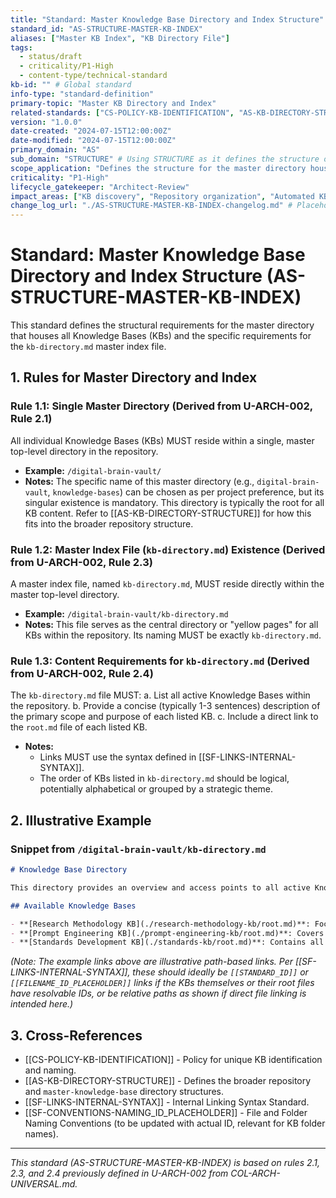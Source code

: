 ```yaml
---
title: "Standard: Master Knowledge Base Directory and Index Structure"
standard_id: "AS-STRUCTURE-MASTER-KB-INDEX"
aliases: ["Master KB Index", "KB Directory File"]
tags:
  - status/draft
  - criticality/P1-High
  - content-type/technical-standard
kb-id: "" # Global standard
info-type: "standard-definition"
primary-topic: "Master KB Directory and Index"
related-standards: ["CS-POLICY-KB-IDENTIFICATION", "AS-KB-DIRECTORY-STRUCTURE"]
version: "1.0.0"
date-created: "2024-07-15T12:00:00Z"
date-modified: "2024-07-15T12:00:00Z"
primary_domain: "AS"
sub_domain: "STRUCTURE" # Using STRUCTURE as it defines the structure of the master index
scope_application: "Defines the structure for the master directory housing all KBs and the requirements for the `kb-directory.md` master index file."
criticality: "P1-High"
lifecycle_gatekeeper: "Architect-Review"
impact_areas: ["KB discovery", "Repository organization", "Automated KB listing", "Inter-KB navigation"]
change_log_url: "./AS-STRUCTURE-MASTER-KB-INDEX-changelog.md" # Placeholder
---
```


# Standard: Master Knowledge Base Directory and Index Structure (AS-STRUCTURE-MASTER-KB-INDEX)

This standard defines the structural requirements for the master directory that houses all Knowledge Bases (KBs) and the specific requirements for the `kb-directory.md` master index file.

## 1. Rules for Master Directory and Index

### Rule 1.1: Single Master Directory (Derived from U-ARCH-002, Rule 2.1)
All individual Knowledge Bases (KBs) MUST reside within a single, master top-level directory in the repository.
*   **Example:** `/digital-brain-vault/`
*   **Notes:** The specific name of this master directory (e.g., `digital-brain-vault`, `knowledge-bases`) can be chosen as per project preference, but its singular existence is mandatory. This directory is typically the root for all KB content. Refer to [[AS-KB-DIRECTORY-STRUCTURE]] for how this fits into the broader repository structure.

### Rule 1.2: Master Index File (`kb-directory.md`) Existence (Derived from U-ARCH-002, Rule 2.3)
A master index file, named `kb-directory.md`, MUST reside directly within the master top-level directory.
*   **Example:** `/digital-brain-vault/kb-directory.md`
*   **Notes:** This file serves as the central directory or "yellow pages" for all KBs within the repository. Its naming MUST be exactly `kb-directory.md`.

### Rule 1.3: Content Requirements for `kb-directory.md` (Derived from U-ARCH-002, Rule 2.4)
The `kb-directory.md` file MUST:
    a.  List all active Knowledge Bases within the repository.
    b.  Provide a concise (typically 1-3 sentences) description of the primary scope and purpose of each listed KB.
    c.  Include a direct link to the `root.md` file of each listed KB.
*   **Notes:**
    *   Links MUST use the syntax defined in [[SF-LINKS-INTERNAL-SYNTAX]].
    *   The order of KBs listed in `kb-directory.md` should be logical, potentially alphabetical or grouped by a strategic theme.

## 2. Illustrative Example

### Snippet from `/digital-brain-vault/kb-directory.md`

```markdown
# Knowledge Base Directory

This directory provides an overview and access points to all active Knowledge Bases.

## Available Knowledge Bases

- **[Research Methodology KB](./research-methodology-kb/root.md)**: Focuses on research design, data collection, analysis, and open science practices for generating complex workflows. Excludes funding and ethics.
- **[Prompt Engineering KB](./prompt-engineering-kb/root.md)**: Covers principles, techniques, and frameworks for designing effective prompts for Large Language Models, including prompt construction, optimization, and management.
- **[Standards Development KB](./standards-kb/root.md)**: Contains all standards, policies, and guidelines for creating, managing, and governing content within the knowledge ecosystem.
```
*(Note: The example links above are illustrative path-based links. Per [[SF-LINKS-INTERNAL-SYNTAX]], these should ideally be `[[STANDARD_ID]]` or `[[FILENAME_ID_PLACEHOLDER]]` links if the KBs themselves or their root files have resolvable IDs, or be relative paths as shown if direct file linking is intended here.)*

## 3. Cross-References
- [[CS-POLICY-KB-IDENTIFICATION]] - Policy for unique KB identification and naming.
- [[AS-KB-DIRECTORY-STRUCTURE]] - Defines the broader repository and `master-knowledge-base` directory structures.
- [[SF-LINKS-INTERNAL-SYNTAX]] - Internal Linking Syntax Standard.
- [[SF-CONVENTIONS-NAMING_ID_PLACEHOLDER]] - File and Folder Naming Conventions (to be updated with actual ID, relevant for KB folder names).

---
*This standard (AS-STRUCTURE-MASTER-KB-INDEX) is based on rules 2.1, 2.3, and 2.4 previously defined in U-ARCH-002 from COL-ARCH-UNIVERSAL.md.*
```
